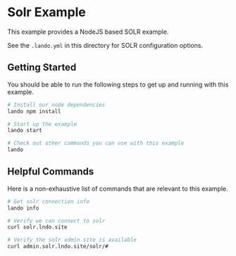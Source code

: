Solr Example
============

This example provides a NodeJS based SOLR example.

See the `.lando.yml` in this directory for SOLR configuration options.

Getting Started
---------------

You should be able to run the following steps to get up and running with this example.

```bash
# Install our node dependencies
lando npm install

# Start up the example
lando start

# Check out other commands you can use with this example
lando
```

Helpful Commands
----------------

Here is a non-exhaustive list of commands that are relevant to this example.

```bash
# Get solr connection info
lando info

# Verify we can connect to solr
curl solr.lndo.site

# Verify the solr admin site is available
curl admin.solr.lndo.site/solr/#
```
